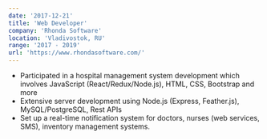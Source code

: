 ```yaml
---
date: '2017-12-21'
title: 'Web Developer'
company: 'Rhonda Software'
location: 'Vladivostok, RU'
range: '2017 - 2019'
url: 'https://www.rhondasoftware.com/'
---
```


- Participated in a hospital management system development
  which involves JavaScript (React/Redux/Node.js), HTML, CSS, Bootstrap and more
- Extensive server development using Node.js (Express, Feather.js), MySQL/PostgreSQL, Rest APIs
- Set up a real-time notification system for doctors, nurses
  (web services, SMS), inventory management systems.
